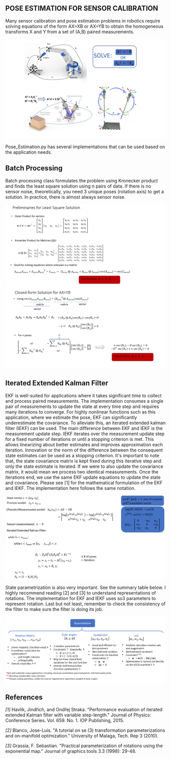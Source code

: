 ## POSE ESTIMATION FOR SENSOR CALIBRATION

Many sensor calibration and pose estimation problems in robotics require solving equations of the form AX=XB or AX=YB to obtain the homogeneous transforms X and Y from a set of (A,B) paired measurements.

![Example Applications](./Figures/pose_estimation_examples.png)

Pose_Estimation.py has several implementations that can be used based on the application needs.

## Batch Processing

Batch processing class formulates the problem using Kronecker product and finds the least square solution using n pairs of data. If there is no sensor noise, theoretically, you need 3 unique poses (rotation axis) to get a solution. In practice, there is almost always sensor noise.

![Preliminaries for Batch Processing Solution](./Figures/Kronecker_Product.png)
![Least-square estimation](./Figures/LSE_solution.png)

## Iterated Extended Kalman Filter 
EKF is well-suited for applications where it takes significant time to collect and process paired measurements. The implementation consumes a single pair of measurements to update the state at every time step and requires many iterations to converge.  For highly nonlinear functions such as this application, where we estimate the pose, EKF can significantly underestimate the covariance. To alleviate this, an iterated extended kalman filter (IEKF) can be used. The main difference between EKF and IEKF is the measurement update step. IEKF iterates over the measurement update step for a fixed number of iterations or until a stopping criterion is met. This allows linearizing about better estimates and improves approximation each iteration.
Innovation or the norm of the difference between the consequent state estimates can be used as a stopping criterion. It's important to note that, the state covariance matrix is kept fixed during this iterative step and only the state estimate is iterated. If we were to also update the covariance matrix, it would mean we process two identical measurements.  Once the iterations end, we use the same EKF update equations to update the state and covariance. Please see [1] for the mathematical formulation of the EKF and IEKF. The implementation here follows the same notation. 

![IEKF implementations](./Figures/IEKF.png)

State parametrization is also very important. See the summary table below. I highly recommend reading [2] and [3] to understand representations of rotations. The implementation for EKF and IEKF uses so3 parameters to represent rotation. Last but not least, remember to check the consistency of the filter to make sure the filter is doing its job.

![Representations of Rotation](./Figures/Rotation_representations.png)


## References
_[1]_  Havlík, Jindřich, and Ondřej Straka. "Performance evaluation of iterated extended Kalman filter with variable step-length." Journal of Physics: Conference Series. Vol. 659. No. 1. IOP Publishing, 2015.

_[2]_ Blanco, Jose-Luis. "A tutorial on se (3) transformation parameterizations and on-manifold optimization." University of Malaga, Tech. Rep 3 (2010).

_[3]_ Grassia, F. Sebastian. "Practical parameterization of rotations using the exponential map." Journal of graphics tools 3.3 (1998): 29-48.


